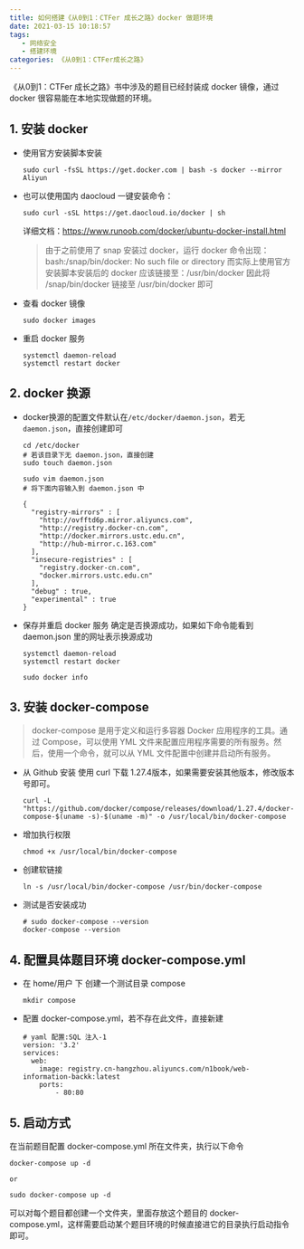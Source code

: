 ```yaml
---
title: 如何搭建《从0到1：CTFer 成长之路》docker 做题环境
date: 2021-03-15 10:18:57
tags: 
   - 网络安全
   - 搭建环境
categories: 《从0到1：CTFer成长之路》
---
```


《从0到1：CTFer 成长之路》书中涉及的题目已经封装成 docker 镜像，通过 docker 很容易能在本地实现做题的环境。

<!--more-->

## 1. 安装 docker 
- 使用官方安装脚本安装
  ```
  sudo curl -fsSL https://get.docker.com | bash -s docker --mirror Aliyun
  ```
- 也可以使用国内 daocloud 一键安装命令：
  ```
  sudo curl -sSL https://get.daocloud.io/docker | sh
  ```
  详细文档：https://www.runoob.com/docker/ubuntu-docker-install.html
  > 由于之前使用了 snap 安装过 docker，运行 docker 命令出现：
  > &nbsp;&nbsp;&nbsp;&nbsp;&nbsp;&nbsp;&nbsp; bash:/snap/bin/docker: No such file or directory
  > 而实际上使用官方安装脚本安装后的 docker 应该链接至：/usr/bin/docker
  > 因此将 /snap/bin/docker 链接至 /usr/bin/docker 即可
- 查看 docker 镜像
  ```
  sudo docker images
  ```
- 重启 docker 服务
  ```
  systemctl daemon-reload
  systemctl restart docker
  ```

## 2. docker 换源
- docker换源的配置文件默认在`/etc/docker/daemon.json`，若无 `daemon.json`，直接创建即可
  ```
  cd /etc/docker
  # 若该目录下无 daemon.json，直接创建
  sudo touch daemon.json

  sudo vim daemon.json
  # 将下面内容输入到 daemon.json 中
  ```
  ```
  {
    "registry-mirrors" : [
      "http://ovfftd6p.mirror.aliyuncs.com",
      "http://registry.docker-cn.com",
      "http://docker.mirrors.ustc.edu.cn",
      "http://hub-mirror.c.163.com"
    ],
    "insecure-registries" : [
      "registry.docker-cn.com",
      "docker.mirrors.ustc.edu.cn"
    ],
    "debug" : true,
    "experimental" : true
  }
  ```
- 保存并重启 docker 服务
  确定是否换源成功，如果如下命令能看到 daemon.json 里的网址表示换源成功
  
  ```
  systemctl daemon-reload
  systemctl restart docker
  ```
  ```
  sudo docker info
  ```

## 3. 安装 docker-compose
> docker-compose 是用于定义和运行多容器 Docker 应用程序的工具。通过 Compose，可以使用 YML 文件来配置应用程序需要的所有服务。然后，使用一个命令，就可以从 YML 文件配置中创建并启动所有服务。

- 从 Github 安装
   使用 curl 下载 1.27.4版本，如果需要安装其他版本，修改版本号即可。
  ```
  curl -L "https://github.com/docker/compose/releases/download/1.27.4/docker-compose-$(uname -s)-$(uname -m)" -o /usr/local/bin/docker-compose
  ```
- 增加执行权限
  ```
  chmod +x /usr/local/bin/docker-compose
  ```
- 创建软链接
  ```
  ln -s /usr/local/bin/docker-compose /usr/bin/docker-compose
  ```
- 测试是否安装成功
  ```
  # sudo docker-compose --version
  docker-compose --version
  ```
## 4. 配置具体题目环境 docker-compose.yml
- 在 home/用户 下 创建一个测试目录 compose
  ```
  mkdir compose
  ```
- 配置 docker-compose.yml，若不存在此文件，直接新建
  ```
  # yaml 配置:SQL 注入-1
  version: '3.2'
  services:
    web:
      image: registry.cn-hangzhou.aliyuncs.com/n1book/web-information-backk:latest
      ports:
          - 80:80
  ```

## 5. 启动方式
在当前题目配置 docker-compose.yml 所在文件夹，执行以下命令
```
docker-compose up -d

or 

sudo docker-compose up -d
```
可以对每个题目都创建一个文件夹，里面存放这个题目的 docker-compose.yml，这样需要启动某个题目环境的时候直接进它的目录执行启动指令即可。